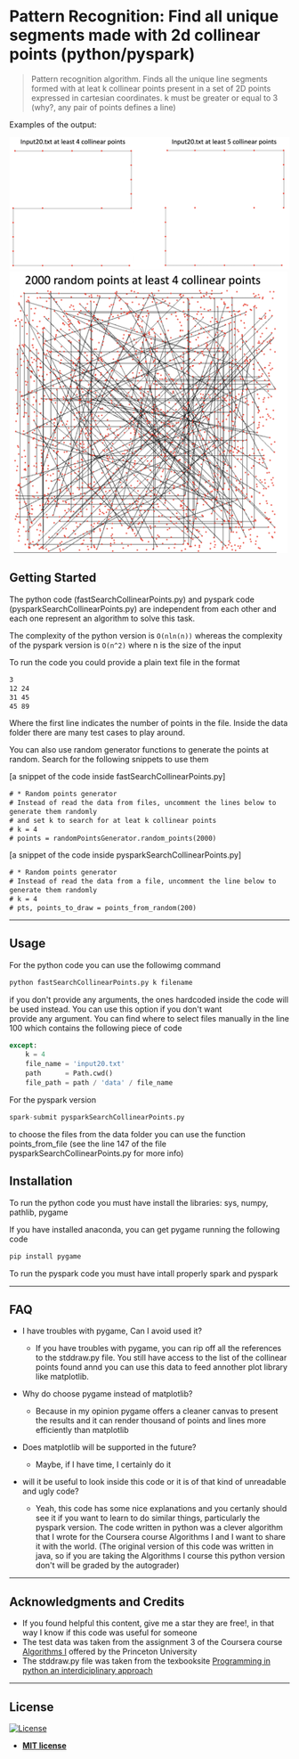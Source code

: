 # Pattern Recognition: Find all unique segments made with 2d collinear points (python/pyspark)

>Pattern recognition algorithm. Finds all the unique line segments formed with at leat k collinear points present in a set of
>2D points expressed in cartesian coordinates. k must be greater or equal to 3 (why?, any pair of points defines a line)

Examples of the output:

<img src = "images/fig1.png" width="800">

<img src = "images/fig2.png" width="500">

## Getting Started

The python code (fastSearchCollinearPoints.py) and pyspark code (pysparkSearchCollinearPoints.py) are independent from each 
other and each one represent an algorithm to solve this task.

The complexity of the python version is ```O(nln(n))``` whereas the complexity of the pyspark version is ```O(n^2)``` 
where n is the size of the input


To run the code you could provide a plain text file in the format

```
3
12 24
31 45
45 89
```

Where the first line indicates the number of points in the file. Inside the data folder there are many test cases to play around. 

You can also use random generator functions to generate the points at random. Search for the following snippets to
use them

[a snippet of the code inside fastSearchCollinearPoints.py]
```
# * Random points generator
# Instead of read the data from files, uncomment the lines below to generate them randomly
# and set k to search for at leat k collinear points
# k = 4
# points = randomPointsGenerator.random_points(2000)
```


[a snippet of the code inside pysparkSearchCollinearPoints.py]
```
# * Random points generator
# Instead of read the data from a file, uncomment the line below to generate them randomly
# k = 4
# pts, points_to_draw = points_from_random(200)
```
---
## Usage

For the python code you can use the followimg command

```python
python fastSearchCollinearPoints.py k filename
```

if you don't provide any arguments, the ones hardcoded inside the code will be used instead. You can use this option if you don't want  
provide any argument. You can find where to select files manually in the line 100 which contains the following piece of code

```python
except:
    k = 4
    file_name = 'input20.txt'          
    path      = Path.cwd()
    file_path = path / 'data' / file_name
```

For the pyspark version

```python
spark-submit pysparkSearchCollinearPoints.py
```

to choose the files from the data folder you can use the function points_from_file (see the line 147 of the file
pysparkSearchCollinearPoints.py for more info)


## Installation

To run the python code you must have install the libraries: sys, numpy, pathlib, pygame 

If you have installed anaconda, you can get pygame running the following code

```python
pip install pygame 
```

To run the pyspark code you must have intall properly spark and pyspark


---

## FAQ

- I have troubles with pygame, Can I avoid used it?
    - If you have troubles with pygame, you can rip off all the references to the stddraw.py file. You still have
    access to the list of the collinear points found annd you can use this data to feed annother plot library like matplotlib. 

- Why do choose pygame instead of matplotlib?
    - Because in my opinion pygame offers a cleaner canvas to present the results and it can render thousand of points 
      and lines more efficiently than matplotlib 

- Does matplotlib will be supported in the future?
    - Maybe, if I have time, I certainly do it
    
- will it be useful to look inside this code or it is of that kind of unreadable and ugly code?
    - Yeah, this code has some nice explanations and you certanly should see it if you want to learn to do similar things, particularly the pyspark 
      version. The code written in python was a clever algorithm that I wrote for the Coursera course Algorithms I and I want to 
      share it with the world. (The original version of this code was written in java, so if you are taking the Algorithms I 
      course this python version don't will be graded by the autograder)
---

## Acknowledgments and Credits

* If you found helpful this content, give me a star they are free!, in that way I know if this code was useful for someone
* The test data was taken from the assignment 3 of the Coursera course [Algorithms I](https://www.coursera.org/learn/algorithms-part1)
  offered by the Princeton University
* The stddraw.py file was taken from the texbooksite [Programming in python an interdiciplinary approach](https://introcs.cs.princeton.edu/python/code/) 
  
---

## License

[![License](http://img.shields.io/:license-mit-blue.svg?style=flat-square)](http://badges.mit-license.org)

- **[MIT license](http://opensource.org/licenses/mit-license.php)**
